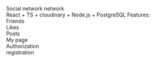Social network network <br> 
React + TS + cloudinary + Node.js + PostgreSQL
Features: <br>
Friends <br>
Likes <br>
Posts <br>
My page <br>
Authorization <br>
registration <br>
